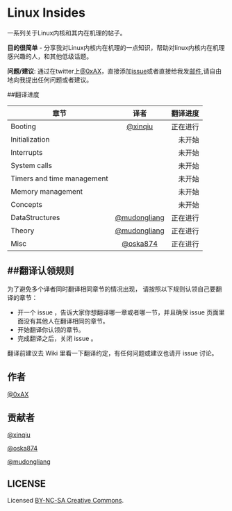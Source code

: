 Linux Insides
===============

一系列关于Linux内核和其内在机理的帖子。

**目的很简单** - 分享我对Linux内核内在机理的一点知识，帮助对linux内核内在机理感兴趣的人，和其他低级话题。

**问题/建议**: 通过在twitter上[@0xAX](https://twitter.com/0xAX)，直接添加[issue](https://github.com/0xAX/linux-internals/issues/new)或者直接给我发[邮件](mailto:anotherworldofworld@gmail.com),请自由地向我提出任何问题或者建议。


##翻译进度

| 章节|译者|翻译进度|
| ------------- |:-------------:| -----:|
|Booting|[@xinqiu](https://github.com/xinqiu)|正在进行|
|Initialization||未开始|
|Interrupts||未开始|
|System calls||未开始|
|Timers and time management||未开始|
|Memory management||未开始|
|Concepts||未开始|
|DataStructures|[@mudongliang](https://github.com/mudongliang)|正在进行|
|Theory|[@mudongliang](https://github.com/mudongliang)|正在进行|
|Misc|[@oska874](https://github.com/oska874)|正在进行|


##翻译认领规则
---------------

为了避免多个译者同时翻译相同章节的情况出现， 请按照以下规则认领自己要翻译的章节：

* 开一个 issue ，告诉大家你想翻译哪一章或者哪一节，并且确保 issue 页面里面没有其他人在翻译相同的章节。
* 开始翻译你认领的章节。
* 完成翻译之后，关闭 issue 。

翻译前建议去 Wiki 里看一下翻译约定，有任何问题或建议也请开 issue 讨论。



作者
---------------
[@0xAX](https://twitter.com/0xAX)


贡献者
---------------

[@xinqiu](https://github.com/xinqiu)

[@oska874](https://github.com/oska874)
	
[@mudongliang](https://github.com/mudongliang)


LICENSE
-------------

Licensed [BY-NC-SA Creative Commons](http://creativecommons.org/licenses/by-nc-sa/4.0/).

